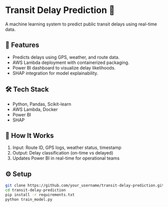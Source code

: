 # Transit Delay Prediction 🚦

A machine learning system to predict public transit delays using real-time data.

## 🚀 Features
- Predicts delays using GPS, weather, and route data.
- AWS Lambda deployment with containerized packaging.
- Power BI dashboard to visualize delay likelihoods.
- SHAP integration for model explainability.

## 🛠 Tech Stack
- Python, Pandas, Scikit-learn
- AWS Lambda, Docker
- Power BI
- SHAP

## 🔧 How It Works
1. Input: Route ID, GPS logs, weather status, timestamp
2. Output: Delay classification (on-time vs delayed)
3. Updates Power BI in real-time for operational teams

## ⚙️ Setup
```bash
git clone https://github.com/your_username/transit-delay-prediction.git
cd transit-delay-prediction
pip install -r requirements.txt
python train_model.py
